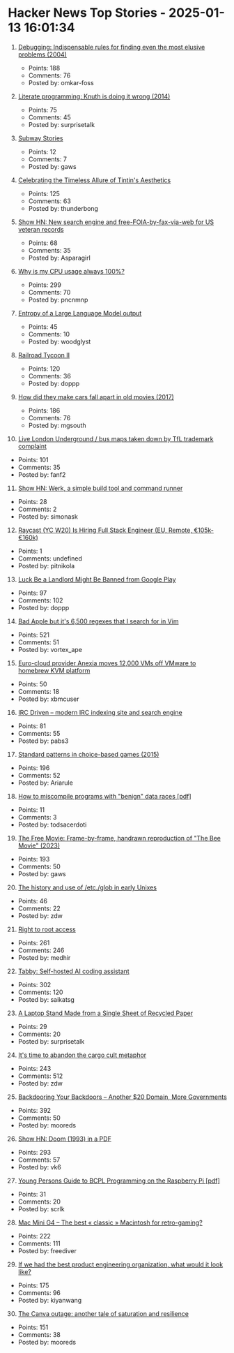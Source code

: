 # Hacker News Top Stories - 2025-01-13 16:01:34

1. [Debugging: Indispensable rules for finding even the most elusive problems (2004)](https://dwheeler.com/essays/debugging-agans.html)
   - Points: 188
   - Comments: 76
   - Posted by: omkar-foss

2. [Literate programming: Knuth is doing it wrong (2014)](https://akkartik.name/post/literate-programming)
   - Points: 75
   - Comments: 45
   - Posted by: surprisetalk

3. [Subway Stories](https://subwaystories.nyc/)
   - Points: 12
   - Comments: 7
   - Posted by: gaws

4. [Celebrating the Timeless Allure of Tintin's Aesthetics](https://collegetowns.substack.com/p/celebrating-the-timeless-allure-of)
   - Points: 125
   - Comments: 63
   - Posted by: thunderbong

5. [Show HN: New search engine and free-FOIA-by-fax-via-web for US veteran records](https://www.birls.org)
   - Points: 68
   - Comments: 35
   - Posted by: Asparagirl

6. [Why is my CPU usage always 100%?](https://www.downtowndougbrown.com/2024/04/why-is-my-cpu-usage-always-100-upgrading-my-chumby-8-kernel-part-9/)
   - Points: 299
   - Comments: 70
   - Posted by: pncnmnp

7. [Entropy of a Large Language Model output](https://nikkin.dev/blog/llm-entropy.html)
   - Points: 45
   - Comments: 10
   - Posted by: woodglyst

8. [Railroad Tycoon II](https://www.filfre.net/2025/01/railroad-tycoon-ii/)
   - Points: 120
   - Comments: 36
   - Posted by: doppp

9. [How did they make cars fall apart in old movies (2017)](https://movies.stackexchange.com/questions/79161/how-did-they-make-cars-fall-apart-in-old-movies)
   - Points: 186
   - Comments: 76
   - Posted by: mgsouth

10. [Live London Underground / bus maps taken down by TfL trademark complaint](https://traintimes.org.uk/map/tube/)
   - Points: 101
   - Comments: 35
   - Posted by: fanf2

11. [Show HN: Werk, a simple build tool and command runner](https://simonask.github.io/introducing-werk/)
   - Points: 28
   - Comments: 2
   - Posted by: simonask

12. [Raycast (YC W20) Is Hiring Full Stack Engineer (EU, Remote, €105k-€160k)](https://www.raycast.com/jobs/software-engineer-full-stack)
   - Points: 1
   - Comments: undefined
   - Posted by: pitnikola

13. [Luck Be a Landlord Might Be Banned from Google Play](https://blog.trampolinetales.com/luck-be-a-landlord-might-be-banned-from-google-play-2/)
   - Points: 97
   - Comments: 102
   - Posted by: doppp

14. [Bad Apple but it's 6,500 regexes that I search for in Vim](https://eieio.games/blog/bad-apple-with-regex-in-vim/)
   - Points: 521
   - Comments: 51
   - Posted by: vortex_ape

15. [Euro-cloud provider Anexia moves 12,000 VMs off VMware to homebrew KVM platform](https://www.theregister.com/2025/01/13/anexia_vmware_to_kvm_migration/)
   - Points: 50
   - Comments: 18
   - Posted by: xbmcuser

16. [IRC Driven – modern IRC indexing site and search engine](https://www.ircdriven.com/)
   - Points: 81
   - Comments: 55
   - Posted by: pabs3

17. [Standard patterns in choice-based games (2015)](https://heterogenoustasks.wordpress.com/2015/01/26/standard-patterns-in-choice-based-games/)
   - Points: 196
   - Comments: 52
   - Posted by: Ariarule

18. [How to miscompile programs with "benign" data races [pdf]](https://www.usenix.org/legacy/events/hotpar11/tech/final_files/Boehm.pdf)
   - Points: 11
   - Comments: 3
   - Posted by: todsacerdoti

19. [The Free Movie: Frame-by-frame, handrawn reproduction of "The Bee Movie" (2023)](https://thefreemovie.buzz/)
   - Points: 193
   - Comments: 50
   - Posted by: gaws

20. [The history and use of /etc./glob in early Unixes](https://utcc.utoronto.ca/~cks/space/blog/unix/EtcGlobHistory)
   - Points: 46
   - Comments: 22
   - Posted by: zdw

21. [Right to root access](https://medhir.com/blog/right-to-root-access)
   - Points: 261
   - Comments: 246
   - Posted by: medhir

22. [Tabby: Self-hosted AI coding assistant](https://github.com/TabbyML/tabby)
   - Points: 302
   - Comments: 120
   - Posted by: saikatsg

23. [A Laptop Stand Made from a Single Sheet of Recycled Paper](https://www.core77.com/posts/134948/A-Laptop-Stand-Made-from-a-Single-Sheet-of-Recycled-Paper)
   - Points: 29
   - Comments: 20
   - Posted by: surprisetalk

24. [It's time to abandon the cargo cult metaphor](https://www.righto.com/2025/01/its-time-to-abandon-cargo-cult-metaphor.html)
   - Points: 243
   - Comments: 512
   - Posted by: zdw

25. [Backdooring Your Backdoors – Another $20 Domain, More Governments](https://labs.watchtowr.com/more-governments-backdoors-in-your-backdoors/)
   - Points: 392
   - Comments: 50
   - Posted by: mooreds

26. [Show HN: Doom (1993) in a PDF](https://doompdf.pages.dev/doom.pdf)
   - Points: 293
   - Comments: 57
   - Posted by: vk6

27. [Young Persons Guide to BCPL Programming on the Raspberry Pi [pdf]](https://www.cl.cam.ac.uk/~mr10/bcpl4raspi.pdf)
   - Points: 31
   - Comments: 20
   - Posted by: scrlk

28. [Mac Mini G4 – The best « classic » Macintosh for retro-gaming?](https://www.xtof.info/MacMiniG4-the-best-classic-macintosh-for-retrogaming.html)
   - Points: 222
   - Comments: 111
   - Posted by: freediver

29. [If we had the best product engineering organization, what would it look like?](https://www.jamesshore.com/v2/blog/2025/the-best-product-engineering-org-in-the-world)
   - Points: 175
   - Comments: 96
   - Posted by: kiyanwang

30. [The Canva outage: another tale of saturation and resilience](https://surfingcomplexity.blog/2024/12/21/the-canva-outage-another-tale-of-saturation-and-resilience/)
   - Points: 151
   - Comments: 38
   - Posted by: mooreds

